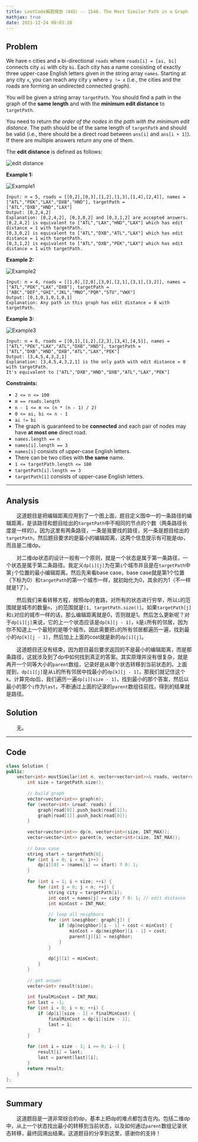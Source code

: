```yaml
---
title: LeetCode解题报告（445）-- 1548. The Most Similar Path in a Graph
mathjax: true
date: 2021-12-24 00:03:28
---
```


## Problem

We have `n` cities and `m` bi-directional `roads` where `roads[i] = [ai, bi]` connects city `ai` with city `bi`. Each city has a name consisting of exactly three upper-case English letters given in the string array `names`. Starting at any city `x`, you can reach any city `y` where `y != x` (i.e., the cities and the roads are forming an undirected connected graph).

You will be given a string array `targetPath`. You should find a path in the graph of the **same length** and with the **minimum edit distance** to `targetPath`.

You need to return *the order of the nodes in the path with the minimum edit distance*. The path should be of the same length of `targetPath` and should be valid (i.e., there should be a direct road between `ans[i]` and `ans[i + 1]`). If there are multiple answers return any one of them.

<!-- more -->

The **edit distance** is defined as follows:

![edit distance](https://assets.leetcode.com/uploads/2020/08/08/edit.jpg)

**Example 1:**

![Example1](https://assets.leetcode.com/uploads/2020/08/08/e1.jpg)

```
Input: n = 5, roads = [[0,2],[0,3],[1,2],[1,3],[1,4],[2,4]], names = ["ATL","PEK","LAX","DXB","HND"], targetPath = ["ATL","DXB","HND","LAX"]
Output: [0,2,4,2]
Explanation: [0,2,4,2], [0,3,0,2] and [0,3,1,2] are accepted answers.
[0,2,4,2] is equivalent to ["ATL","LAX","HND","LAX"] which has edit distance = 1 with targetPath.
[0,3,0,2] is equivalent to ["ATL","DXB","ATL","LAX"] which has edit distance = 1 with targetPath.
[0,3,1,2] is equivalent to ["ATL","DXB","PEK","LAX"] which has edit distance = 1 with targetPath.
```

**Example 2:**

![Example2](https://assets.leetcode.com/uploads/2020/08/08/e2.jpg)

```
Input: n = 4, roads = [[1,0],[2,0],[3,0],[2,1],[3,1],[3,2]], names = ["ATL","PEK","LAX","DXB"], targetPath = ["ABC","DEF","GHI","JKL","MNO","PQR","STU","VWX"]
Output: [0,1,0,1,0,1,0,1]
Explanation: Any path in this graph has edit distance = 8 with targetPath.
```

**Example 3:**

![Example3](https://assets.leetcode.com/uploads/2020/08/09/e3.jpg)

```
Input: n = 6, roads = [[0,1],[1,2],[2,3],[3,4],[4,5]], names = ["ATL","PEK","LAX","ATL","DXB","HND"], targetPath = ["ATL","DXB","HND","DXB","ATL","LAX","PEK"]
Output: [3,4,5,4,3,2,1]
Explanation: [3,4,5,4,3,2,1] is the only path with edit distance = 0 with targetPath.
It's equivalent to ["ATL","DXB","HND","DXB","ATL","LAX","PEK"]
```

**Constraints:**

- `2 <= n <= 100`
- `m == roads.length`
- `n - 1 <= m <= (n * (n - 1) / 2)`
- `0 <= ai, bi <= n - 1`
- `ai != bi`
- The graph is guaranteed to be **connected** and each pair of nodes may have **at most one** direct road.
- `names.length == n`
- `names[i].length == 3`
- `names[i]` consists of upper-case English letters.
- There can be two cities with **the same** name.
- `1 <= targetPath.length <= 100`
- `targetPath[i].length == 3`
- `targetPath[i]` consists of upper-case English letters.

------

## Analysis

&emsp;&emsp;这道题目是把编辑距离应用到了一个图上面，题目定义图中一的一条路径的编辑距离，是该路径和题目给出的`targetPath`中不相同的节点的个数（两条路径长度是一样的）。因为这里有两条路径，一条是我要找的路径，另一条是题目给出的`targetPath`，然后题目要求的是最小的编辑距离，这两个信息提示有可能是dp，而且是二维dp。

&emsp;&emsp;对二维dp状态的设计一般有一个原则，就是一个状态是属于第一条路径，一个状态是属于第二条路径。我定义`dp[i][j]`为在第`i`个城市并且是在`targetPath`中第`j`个位置的最小编辑距离。然后先来看base case，base case就是第1个位置（下标为0）和`targetPath`的第一个城市一样，就初始化为0，其余的为1（不一样就是1了）。

&emsp;&emsp;然后我们来看转移方程，按照dp的套路，对所有的状态进行穷举，所以`i`的范围就是城市的数量`n`，`j`的范围就是`[1, targetPath.size()]`。如果`targetPath[j]`和`i`对应的城市一样的话，那么编辑距离就是0，否则就是1。然后怎么更新呢？对于`dp[i][j]`来说，它的上一个状态应该是`dp[k][j - 1]`，`k`是`i`所有的邻居，因为你不知道上一个最短的是哪个城市。因此需要把`i`的所有邻居都遍历一遍，找到最小的`dp[k][j - 1]`，然后加上上面的cost就是新的`dp[i][j]`。

&emsp;&emsp;这道题目还没有结束，因为题目最后要求返回的不是最小的编辑距离，而是那条路径，这就涉及到了dp中如何找到真正的答案。其实原理并没有很复杂，就是再开一个同等大小的`parent`数组，记录好是从哪个状态转移到当前状态的。上面提到，`dp[i][j]`是从`i`的所有邻居中找最小的`dp[k][j - 1]`，那我们就记住这个`k`。计算完dp后，我们遍历一遍`dp[i][size - 1]`，找到最小的那个答案，然后以最小的那个`i`作为`last`，不断通过上面的记录的`parent`数组往前找，得到的结果就是路径。

## Solution

&emsp;&emsp;无。

------

## Code

```c++
class Solution {
public:
    vector<int> mostSimilar(int n, vector<vector<int>>& roads, vector<string>& names, vector<string>& targetPath) {
        int size = targetPath.size();
        
        // build graph
        vector<vector<int>> graph(n);
        for (vector<int> &road: roads) {
            graph[road[0]].push_back(road[1]);
            graph[road[1]].push_back(road[0]);
        }
        
        vector<vector<int>> dp(n, vector<int>(size, INT_MAX));
        vector<vector<int>> parent(n, vector<int>(size, INT_MAX));
        
        // base case
        string start = targetPath[0];
        for (int i = 0; i < n; i++) {
            dp[i][0] = (names[i] == start) ? 0: 1;
        }
        
        for (int i = 1; i < size; ++i) {
            for (int j = 0; j < n; ++j) {
                string city = targetPath[i];
                int cost = names[j] == city ? 0: 1; // edit distance
                int minCost = INT_MAX;
                
                // loop all neighbors
                for (int &neighbor: graph[j]) {
                    if (dp[neighbor][i - 1] + cost < minCost) {
                        minCost = dp[neighbor][i - 1] + cost;
                        parent[j][i] = neighbor;
                    }
                }
                
                dp[j][i] = minCost;
            }
        }
        
        // get answer
        vector<int> result(size);
        
        int finalMinCost = INT_MAX;
        int last = -1;
        for (int i = 0; i < n; ++i) {
            if (dp[i][size - 1] < finalMinCost) {
                finalMinCost = dp[i][size - 1];
                last = i;
            }
        }
        
        for (int i = size - 1; i >= 0; i--) {
            result[i] = last;
            last = parent[last][i];
        }
        return result;
    }
};
```

------

## Summary

&emsp;&emsp;这道题目是一道非常综合的dp，基本上把dp的难点都包含在内。包括二维dp中，从上一个状态找出最小的转移到当前状态，以及如何通过`parent`数组记录状态转移，最终回溯出结果。这道题目的分享到这里，感谢你的支持！
